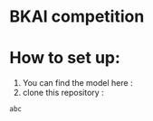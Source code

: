 # BKAI competition

# How to set up: 
1. You can find the model here :
2. clone this repository :


```
abc
```
